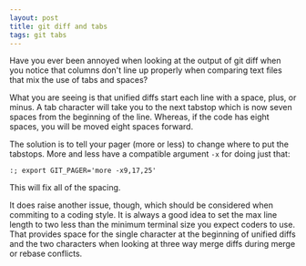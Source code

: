 ```yaml
---
layout: post
title: git diff and tabs
tags: git tabs
---
```

Have you ever been annoyed when looking at the output of git diff
when you notice that columns don't line up properly when comparing
text files that mix the use of tabs and spaces?

What you are seeing is that unified diffs start each line with a space,
plus, or minus.  A tab character will take you to the next tabstop
which is now seven spaces from the beginning of the line.  Whereas,
if the code has eight spaces, you will be moved eight spaces forward.

The solution is to tell your pager (more or less) to change where to put
the tabstops.  More and less have a compatible argument `-x` for doing
just that:

```
:; export GIT_PAGER='more -x9,17,25'
```

This will fix all of the spacing.

It does raise another issue, though, which should be considered when
commiting to a coding style.  It is always a good idea to set the max
line length to two less than the minimum terminal size you expect coders
to use.  That provides space for the single character at the beginning
of unified diffs and the two characters when looking at three way merge
diffs during merge or rebase conflicts.

